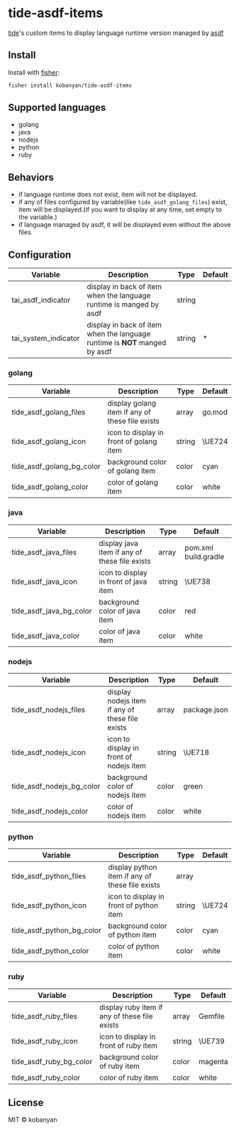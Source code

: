 # tide-asdf-items

[tide](https://github.com/IlanCosman/tide)'s custom items to display language runtime version managed by [asdf](https://asdf-vm.com)

## Install

Install with [fisher](https://github.com/jorgebucaran/fisher):
```sh
fisher install kobanyan/tide-asdf-items
```

## Supported languages

- golang
- java
- nodejs
- python
- ruby

## Behaviors

- if language runtime does not exist, item will not be displayed.
- if any of files configured by variable(like `tide_asdf_golang_files`) exist, item will be displayed.(if you want to display at any time, set empty to the variable.)
- if language managed by asdf, it will be displayed even without the above files.

## Configuration

| Variable | Description | Type | Default |
| --- | --- | --- | --- |
| tai_asdf_indicator | display in back of item when the language runtime is manged by asdf | string |  |
| tai_system_indicator | display in back of item when the language runtime is **NOT** manged by asdf | string | * |

### golang

| Variable | Description | Type | Default |
| --- | --- | --- | --- |
| tide_asdf_golang_files | display golang item if any of these file exists | array | go.mod |
| tide_asdf_golang_icon | icon to display in front of golang item | string |  \UE724 |
| tide_asdf_golang_bg_color | background color of golang item | color | cyan |
| tide_asdf_golang_color | color of golang item | color | white |

### java

| Variable | Description | Type | Default |
| --- | --- | --- | --- |
| tide_asdf_java_files | display java item if any of these file exists | array | pom.xml build.gradle |
| tide_asdf_java_icon | icon to display in front of java item | string |  \UE738 |
| tide_asdf_java_bg_color | background color of java item | color | red |
| tide_asdf_java_color | color of java item | color | white |

### nodejs

| Variable | Description | Type | Default |
| --- | --- | --- | --- |
| tide_asdf_nodejs_files | display nodejs item if any of these file exists | array | package.json |
| tide_asdf_nodejs_icon | icon to display in front of nodejs item | string | \UE718 |
| tide_asdf_nodejs_bg_color | background color of nodejs item | color | green |
| tide_asdf_nodejs_color | color of nodejs item | color | white |

### python

| Variable | Description | Type | Default |
| --- | --- | --- | --- |
| tide_asdf_python_files | display python item if any of these file exists | array |  |
| tide_asdf_python_icon | icon to display in front of python item | string | \UE724 |
| tide_asdf_python_bg_color | background color of python item | color | cyan |
| tide_asdf_python_color | color of python item | color | white |

### ruby

| Variable | Description | Type | Default |
| --- | --- | --- | --- |
| tide_asdf_ruby_files | display ruby item if any of these file exists | array | Gemfile |
| tide_asdf_ruby_icon | icon to display in front of ruby item | string | \UE739 |
| tide_asdf_ruby_bg_color | background color of ruby item | color | magenta |
| tide_asdf_ruby_color | color of ruby item | color | white |

## License

MIT © kobanyan
